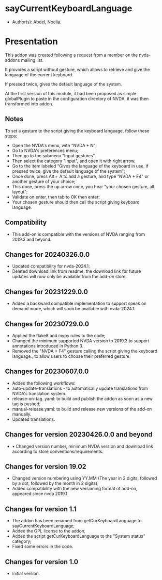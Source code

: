 # sayCurrentKeyboardLanguage

* Author(s): Abdel, Noelia.

# Presentation #

This addon was created following a request from a member on the nvda-addons mailing list.

It provides a script without gesture, which allows to retrieve and give the language of the current keyboard.

If pressed twice, gives the default language of the system.

At the first version of this module, it had been proposed as simple globalPlugin to paste in the configuration directory of NVDA, it was then transformed into addon.

## Notes ##

To set a gesture to the script giving the keyboard language, follow these steps:

* Open the NVDA's menu, with "NVDA + N";
* Go to NVDA's preferences menu;
* Then go to the submenu "Input gestures".
* Then select the category "Input", and open it with right arrow.
* Go to the item labeled "Gives the language of the keyboard in use, if pressed twice, give the default language of the system";
* Once done, press Alt + A to add a gesture, and type "NVDA + F4" or another gesture of your choice;
* This done, press the up arrow once, you hear "your chosen gesture, all layout";
* Validate on enter, then tab to OK then enter;
* Your chosen gesture should then call the script giving keyboard language.

## Compatibility ##

* This add-on is compatible with the versions of NVDA ranging from 2019.3 and beyond.

## Changes for 20240326.0.0

* Updated compatibility for nvda-2024.1;
* Deleted download link from readme, the download link for future updates will now only be available from the add-on store.

## Changes for 20231229.0.0 ##

* Added a backward compatible implementation to support speak on demand mode, which will soon be available with nvda-2024.1.

## Changes for 20230729.0.0 ##

* Applied the flake8 and mypy rules to the code;
* Changed the minimum supported NVDA version to 2019.3 to support annotations introduced in Python 3.
* Removed the "NVDA + F4" gesture calling the script giving the keyboard language., to allow users to choose their preferred gesture.

## Changes for 20230607.0.0 ##

* Added the following workflows:
 * auto-update-translations - to automatically update translations from NVDA's translation system.
 * release-on-tag..yaml: to build and publish the addon as soon as a new tag is pushed;
 * manual-release.yaml: to build and release new versions of the add-on manually.
* Updated translations.

## Changes for version 20230426.0.0 and beyond ##

* • Changed version number, minimum NVDA version and download link according to store conventions/requirements.

## Changes for version 19.02 ##

* Changed version numbering using YY.MM (The year in 2 digits, followed by a dot, followed by the month in 2 digits);
* Added compatibility with the new versioning format of add-on, appeared since nvda 2019.1.

## Changes for version 1.1 ##

* The addon has been renamed from getCurKeyboardLanguage to sayCurrentKeyboardLanguage;
* Added the GPL license to the addon;
* Added the script getCurKeyboardLanguage to the "System status" category;
* Fixed some errors in the code.

## Changes for version 1.0 ##

* Initial version.
